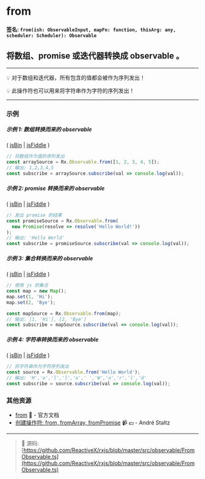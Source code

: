 # from

#### 签名: `from(ish: ObservableInput, mapFn: function, thisArg: any, scheduler: Scheduler): Observable`

## 将数组、promise 或迭代器转换成 observable 。

---

:bulb:  对于数组和迭代器，所有包含的值都会被作为序列发出！

:bulb:  此操作符也可以用来将字符串作为字符的序列发出！

---

### 示例

##### 示例 1: 数组转换而来的 observable 

( [jsBin](http://jsbin.com/foceyuketi/1/edit?js,console) |
[jsFiddle](https://jsfiddle.net/btroncone/o7kb5e6j/) )

```js
// 将数组作为值的序列发出
const arraySource = Rx.Observable.from([1, 2, 3, 4, 5]);
// 输出: 1,2,3,4,5
const subscribe = arraySource.subscribe(val => console.log(val));
```

##### 示例 2: promise 转换而来的 observable

( [jsBin](http://jsbin.com/tamofinujo/1/edit?js,console) |
[jsFiddle](https://jsfiddle.net/btroncone/2czc5sae/) )

```js
// 发出 promise 的结果
const promiseSource = Rx.Observable.from(
  new Promise(resolve => resolve('Hello World!'))
);
// 输出: 'Hello World'
const subscribe = promiseSource.subscribe(val => console.log(val));
```

##### 示例 3: 集合转换而来的 observable

( [jsBin](http://jsbin.com/tezohobudu/1/edit?js,console) |
[jsFiddle](https://jsfiddle.net/btroncone/ae6hu9a8/) )

```js
// 使用 js 的集合
const map = new Map();
map.set(1, 'Hi');
map.set(2, 'Bye');

const mapSource = Rx.Observable.from(map);
// 输出: [1, 'Hi'], [2, 'Bye']
const subscribe = mapSource.subscribe(val => console.log(val));
```

##### 示例 4: 字符串转换而来的 observable

( [jsBin](http://jsbin.com/wenozubana/1/edit?js,console) |
[jsFiddle](https://jsfiddle.net/btroncone/hfvzjcvL/) )

```js
// 将字符串作为字符序列发出
const source = Rx.Observable.from('Hello World');
// 输出: 'H','e','l','l','o',' ','W','o','r','l','d'
const subscribe = source.subscribe(val => console.log(val));
```

### 其他资源

* [from](http://cn.rx.js.org/class/es6/Observable.js~Observable.html#static-method-from) :newspaper: - 官方文档
* [创建操作符: from, fromArray, fromPromise](https://egghead.io/lessons/rxjs-creation-operators-from-fromarray-frompromise?course=rxjs-beyond-the-basics-creating-observables-from-scratch) :video_camera: :dollar: - André Staltz

---
> :file_folder: 源码:  [https://github.com/ReactiveX/rxjs/blob/master/src/observable/FromObservable.ts](https://github.com/ReactiveX/rxjs/blob/master/src/observable/FromObservable.ts)
